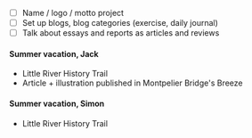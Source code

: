 * [ ] Name / logo / motto project
* [ ] Set up blogs, blog categories (exercise, daily journal)
* [ ] Talk about essays and reports as articles and reviews

#### Summer vacation, Jack

* Little River History Trail
* Article + illustration published in Montpelier Bridge's Breeze

#### Summer vacation, Simon

* Little River History Trail
